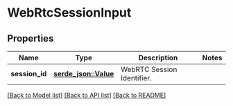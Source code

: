 # WebRtcSessionInput

## Properties

Name | Type | Description | Notes
------------ | ------------- | ------------- | -------------
**session_id** | [**serde_json::Value**](.md) | WebRTC Session Identifier. | 

[[Back to Model list]](../README.md#documentation-for-models) [[Back to API list]](../README.md#documentation-for-api-endpoints) [[Back to README]](../README.md)


